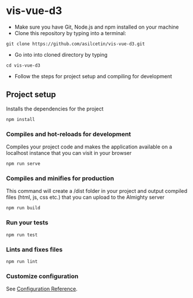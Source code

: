 # vis-vue-d3
* Make sure you have Git, Node.js and npm installed on your machine
* Clone this repository by typing into a terminal:
```
git clone https://github.com/asilcetin/vis-vue-d3.git
```
* Go into into cloned directory by typing
```
cd vis-vue-d3
```
* Follow the steps for project setup and compiling for development

## Project setup
Installs the dependencies for the project
```
npm install
```

### Compiles and hot-reloads for development
Compiles your project code and makes the application available on a localhost instance that you can visit in your browser
```
npm run serve
```

### Compiles and minifies for production
This command will create a /dist folder in your project and output compiled files (html, js, css etc.) that you can upload to the Almighty server
```
npm run build
```

### Run your tests
```
npm run test
```

### Lints and fixes files
```
npm run lint
```

### Customize configuration
See [Configuration Reference](https://cli.vuejs.org/config/).
